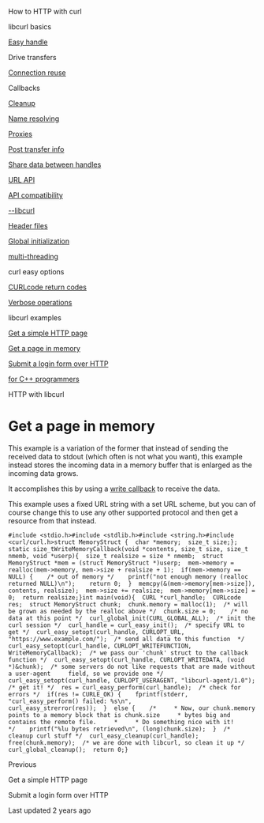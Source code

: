 





<span class="text-4505230f--UIH300-2063425d--textContentFamily-49a318e1--navButtonLabel-14a4968f">How to HTTP with curl</span>

<span class="text-4505230f--UIH300-2063425d--textContentFamily-49a318e1--navButtonLabel-14a4968f">libcurl basics</span>

<a href="../easyhandle.html" class="navButton-94f2579c--pageItemWithChildrenNested-2c5d8183--navButtonClickable-161b88ca"><span class="text-4505230f--UIH300-2063425d--textContentFamily-49a318e1--navButtonLabel-14a4968f">Easy handle</span></a>

<span class="text-4505230f--UIH300-2063425d--textContentFamily-49a318e1--navButtonLabel-14a4968f">Drive transfers</span>

<a href="../connectionreuse.html" class="navButton-94f2579c--pageItemWithChildrenNested-2c5d8183--navButtonClickable-161b88ca"><span class="text-4505230f--UIH300-2063425d--textContentFamily-49a318e1--navButtonLabel-14a4968f">Connection reuse</span></a>

<span class="text-4505230f--UIH300-2063425d--textContentFamily-49a318e1--navButtonLabel-14a4968f">Callbacks</span>

<a href="../cleanup.html" class="navButton-94f2579c--pageItemWithChildrenNested-2c5d8183--navButtonClickable-161b88ca"><span class="text-4505230f--UIH300-2063425d--textContentFamily-49a318e1--navButtonLabel-14a4968f">Cleanup</span></a>

<a href="../names.html" class="navButton-94f2579c--pageItemWithChildrenNested-2c5d8183--navButtonClickable-161b88ca"><span class="text-4505230f--UIH300-2063425d--textContentFamily-49a318e1--navButtonLabel-14a4968f">Name resolving</span></a>

<a href="../proxies.html" class="navButton-94f2579c--pageItemWithChildrenNested-2c5d8183--navButtonClickable-161b88ca"><span class="text-4505230f--UIH300-2063425d--textContentFamily-49a318e1--navButtonLabel-14a4968f">Proxies</span></a>

<a href="../getinfo.html" class="navButton-94f2579c--pageItemWithChildrenNested-2c5d8183--navButtonClickable-161b88ca"><span class="text-4505230f--UIH300-2063425d--textContentFamily-49a318e1--navButtonLabel-14a4968f">Post transfer info</span></a>

<a href="../sharing.html" class="navButton-94f2579c--pageItemWithChildrenNested-2c5d8183--navButtonClickable-161b88ca"><span class="text-4505230f--UIH300-2063425d--textContentFamily-49a318e1--navButtonLabel-14a4968f">Share data between handles</span></a>

<a href="../url.html" class="navButton-94f2579c--pageItemWithChildrenNested-2c5d8183--navButtonClickable-161b88ca"><span class="text-4505230f--UIH300-2063425d--textContentFamily-49a318e1--navButtonLabel-14a4968f">URL API</span></a>

<a href="../api.html" class="navButton-94f2579c--pageItemWithChildrenNested-2c5d8183--navButtonClickable-161b88ca"><span class="text-4505230f--UIH300-2063425d--textContentFamily-49a318e1--navButtonLabel-14a4968f">API compatibility</span></a>

<a href="../libcurl.html" class="navButton-94f2579c--pageItemWithChildrenNested-2c5d8183--navButtonClickable-161b88ca"><span class="text-4505230f--UIH300-2063425d--textContentFamily-49a318e1--navButtonLabel-14a4968f">--libcurl</span></a>

<a href="../headers.html" class="navButton-94f2579c--pageItemWithChildrenNested-2c5d8183--navButtonClickable-161b88ca"><span class="text-4505230f--UIH300-2063425d--textContentFamily-49a318e1--navButtonLabel-14a4968f">Header files</span></a>

<a href="../globalinit.html" class="navButton-94f2579c--pageItemWithChildrenNested-2c5d8183--navButtonClickable-161b88ca"><span class="text-4505230f--UIH300-2063425d--textContentFamily-49a318e1--navButtonLabel-14a4968f">Global initialization</span></a>

<a href="../threading.html" class="navButton-94f2579c--pageItemWithChildrenNested-2c5d8183--navButtonClickable-161b88ca"><span class="text-4505230f--UIH300-2063425d--textContentFamily-49a318e1--navButtonLabel-14a4968f">multi-threading</span></a>

<span class="text-4505230f--UIH300-2063425d--textContentFamily-49a318e1--navButtonLabel-14a4968f">curl easy options</span>

<a href="../curlcode.html" class="navButton-94f2579c--pageItemWithChildrenNested-2c5d8183--navButtonClickable-161b88ca"><span class="text-4505230f--UIH300-2063425d--textContentFamily-49a318e1--navButtonLabel-14a4968f">CURLcode return codes</span></a>

<a href="../verbose.html" class="navButton-94f2579c--pageItemWithChildrenNested-2c5d8183--navButtonClickable-161b88ca"><span class="text-4505230f--UIH300-2063425d--textContentFamily-49a318e1--navButtonLabel-14a4968f">Verbose operations</span></a>

<span class="text-4505230f--UIH300-2063425d--textContentFamily-49a318e1--navButtonLabel-14a4968f">libcurl examples</span>

<a href="get.html" class="navButton-94f2579c--pageItemWithChildrenNested-2c5d8183--navButtonClickable-161b88ca"><span class="text-4505230f--UIH300-2063425d--textContentFamily-49a318e1--navButtonLabel-14a4968f">Get a simple HTTP page</span></a>

<a href="getinmem.html" class="navButton-94f2579c--pageItemWithChildrenNested-2c5d8183--navButtonClickable-161b88ca--navButtonOpened-6a88552e"><span class="text-4505230f--UIH300-2063425d--textContentFamily-49a318e1--navButtonLabel-14a4968f">Get a page in memory</span></a>

<a href="login.html" class="navButton-94f2579c--pageItemWithChildrenNested-2c5d8183--navButtonClickable-161b88ca"><span class="text-4505230f--UIH300-2063425d--textContentFamily-49a318e1--navButtonLabel-14a4968f">Submit a login form over HTTP</span></a>

<a href="../cplusplus.html" class="navButton-94f2579c--pageItemWithChildrenNested-2c5d8183--navButtonClickable-161b88ca"><span class="text-4505230f--UIH300-2063425d--textContentFamily-49a318e1--navButtonLabel-14a4968f">for C++ programmers</span></a>

<span class="text-4505230f--UIH300-2063425d--textContentFamily-49a318e1--navButtonLabel-14a4968f">HTTP with libcurl</span>









# <span class="text-4505230f--DisplayH900-bfb998fa--textContentFamily-49a318e1">Get a page in memory</span>

<span class="text-4505230f--UIH300-2063425d--textUIFamily-5ebd8e40--text-8ee2c8b2"></span>

<span class="text-4505230f--TextH400-3033861f--textContentFamily-49a318e1"><span data-key="161b751f1b3b4a11bb32a20514b2d18a"><span data-offset-key="161b751f1b3b4a11bb32a20514b2d18a:0">This example is a variation of the former that instead of sending the received data to stdout (which often is not what you want), this example instead stores the incoming data in a memory buffer that is enlarged as the incoming data grows.</span></span></span>

<span class="text-4505230f--TextH400-3033861f--textContentFamily-49a318e1"><span data-key="9f8ae688c9b443cab1e83f12aeface3b"><span data-offset-key="9f8ae688c9b443cab1e83f12aeface3b:0">It accomplishes this by using a </span></span><a href="../callbacks/write.html" class="link-a079aa82--primary-53a25e66--link-faf6c434"><span data-key="eb84c32a3a4a4ae8a55e5e4404682cad"><span data-offset-key="eb84c32a3a4a4ae8a55e5e4404682cad:0">write callback</span></span></a><span data-key="aea49d3ca6d64503a1e4db73c42fe97e"><span data-offset-key="aea49d3ca6d64503a1e4db73c42fe97e:0"> to receive the data.</span></span></span>

<span class="text-4505230f--TextH400-3033861f--textContentFamily-49a318e1"><span data-key="472e3e176fcc438f830a8fdb40cfbbd4"><span data-offset-key="472e3e176fcc438f830a8fdb40cfbbd4:0">This example uses a fixed URL string with a set URL scheme, but you can of course change this to use any other supported protocol and then get a resource from that instead.</span></span></span>

    #include <stdio.h>#include <stdlib.h>#include <string.h>​#include <curl/curl.h>​struct MemoryStruct {  char *memory;  size_t size;};​static size_tWriteMemoryCallback(void *contents, size_t size, size_t nmemb, void *userp){  size_t realsize = size * nmemb;  struct MemoryStruct *mem = (struct MemoryStruct *)userp;​  mem->memory = realloc(mem->memory, mem->size + realsize + 1);  if(mem->memory == NULL) {    /* out of memory */    printf("not enough memory (realloc returned NULL)\n");    return 0;  }​  memcpy(&(mem->memory[mem->size]), contents, realsize);  mem->size += realsize;  mem->memory[mem->size] = 0;​  return realsize;}​int main(void){  CURL *curl_handle;  CURLcode res;​  struct MemoryStruct chunk;​  chunk.memory = malloc(1);  /* will be grown as needed by the realloc above */  chunk.size = 0;    /* no data at this point */​  curl_global_init(CURL_GLOBAL_ALL);​  /* init the curl session */  curl_handle = curl_easy_init();​  /* specify URL to get */  curl_easy_setopt(curl_handle, CURLOPT_URL, "https://www.example.com/");​  /* send all data to this function  */  curl_easy_setopt(curl_handle, CURLOPT_WRITEFUNCTION, WriteMemoryCallback);​  /* we pass our 'chunk' struct to the callback function */  curl_easy_setopt(curl_handle, CURLOPT_WRITEDATA, (void *)&chunk);​  /* some servers do not like requests that are made without a user-agent     field, so we provide one */  curl_easy_setopt(curl_handle, CURLOPT_USERAGENT, "libcurl-agent/1.0");​  /* get it! */  res = curl_easy_perform(curl_handle);​  /* check for errors */  if(res != CURLE_OK) {    fprintf(stderr, "curl_easy_perform() failed: %s\n",            curl_easy_strerror(res));  }  else {    /*     * Now, our chunk.memory points to a memory block that is chunk.size     * bytes big and contains the remote file.     *     * Do something nice with it!     */​    printf("%lu bytes retrieved\n", (long)chunk.size);  }​  /* cleanup curl stuff */  curl_easy_cleanup(curl_handle);​  free(chunk.memory);​  /* we are done with libcurl, so clean it up */  curl_global_cleanup();​  return 0;}

<a href="get.html" class="reset-3c756112--card-6570f064--whiteCard-fff091a4--cardPrevious-56a5e674"></a>

<span class="text-4505230f--TextH200-a3425406--textContentFamily-49a318e1">Previous</span>

<span class="text-4505230f--UIH400-4e41e82a--textContentFamily-49a318e1">Get a simple HTTP page</span>

<a href="login.html" class="reset-3c756112--card-6570f064--whiteCard-fff091a4--cardNext-19241c42"></a>


<span class="text-4505230f--UIH400-4e41e82a--textContentFamily-49a318e1">Submit a login form over HTTP</span>



<span class="text-4505230f--TextH200-a3425406--textContentFamily-49a318e1">Last updated 2 years ago</span>


